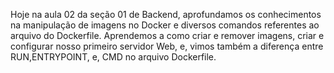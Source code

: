 Hoje na aula 02 da seção 01 de Backend, aprofundamos os conhecimentos na manipulação de imagens no Docker e diversos comandos referentes ao arquivo do Dockerfile. Aprendemos a como criar e remover imagens, criar e configurar nosso primeiro servidor Web, e, vimos também a diferença entre RUN,ENTRYPOINT, e, CMD no arquivo Dockerfile.